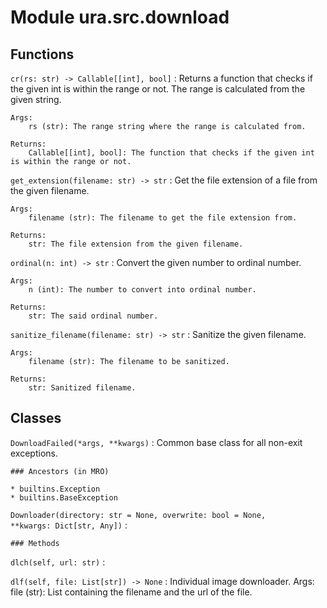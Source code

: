 Module ura.src.download
=======================

Functions
---------

    
`cr(rs: str) ‑> Callable[[int], bool]`
:   Returns a function that checks if the given int is within the range or not.
    The range is calculated from the given string.
    
    Args:
        rs (str): The range string where the range is calculated from.
    
    Returns:
        Callable[[int], bool]: The function that checks if the given int is within the range or not.

    
`get_extension(filename: str) ‑> str`
:   Get the file extension of a file from the given filename.
    
    Args:
        filename (str): The filename to get the file extension from.
    
    Returns:
        str: The file extension from the given filename.

    
`ordinal(n: int) ‑> str`
:   Convert the given number to ordinal number.
    
    Args:
        n (int): The number to convert into ordinal number.
    
    Returns:
        str: The said ordinal number.

    
`sanitize_filename(filename: str) ‑> str`
:   Sanitize the given filename.
    
    Args:
        filename (str): The filename to be sanitized.
    
    Returns:
        str: Sanitized filename.

Classes
-------

`DownloadFailed(*args, **kwargs)`
:   Common base class for all non-exit exceptions.

    ### Ancestors (in MRO)

    * builtins.Exception
    * builtins.BaseException

`Downloader(directory: str = None, overwrite: bool = None, **kwargs: Dict[str, Any])`
:   

    ### Methods

    
`dlch(self, url: str)`
:   

    
`dlf(self, file: List[str]) ‑> None`
:   Individual image downloader.
    Args:
        file (str): List containing the filename and the url of the file.